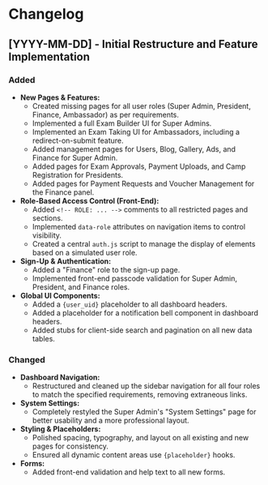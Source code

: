 # Changelog

## [YYYY-MM-DD] - Initial Restructure and Feature Implementation

### Added
- **New Pages & Features:**
  - Created missing pages for all user roles (Super Admin, President, Finance, Ambassador) as per requirements.
  - Implemented a full Exam Builder UI for Super Admins.
  - Implemented an Exam Taking UI for Ambassadors, including a redirect-on-submit feature.
  - Added management pages for Users, Blog, Gallery, Ads, and Finance for Super Admin.
  - Added pages for Exam Approvals, Payment Uploads, and Camp Registration for Presidents.
  - Added pages for Payment Requests and Voucher Management for the Finance panel.
- **Role-Based Access Control (Front-End):**
  - Added `<!-- ROLE: ... -->` comments to all restricted pages and sections.
  - Implemented `data-role` attributes on navigation items to control visibility.
  - Created a central `auth.js` script to manage the display of elements based on a simulated user role.
- **Sign-Up & Authentication:**
  - Added a "Finance" role to the sign-up page.
  - Implemented front-end passcode validation for Super Admin, President, and Finance roles.
- **Global UI Components:**
  - Added a `{user_uid}` placeholder to all dashboard headers.
  - Added a placeholder for a notification bell component in dashboard headers.
  - Added stubs for client-side search and pagination on all new data tables.

### Changed
- **Dashboard Navigation:**
  - Restructured and cleaned up the sidebar navigation for all four roles to match the specified requirements, removing extraneous links.
- **System Settings:**
  - Completely restyled the Super Admin's "System Settings" page for better usability and a more professional layout.
- **Styling & Placeholders:**
  - Polished spacing, typography, and layout on all existing and new pages for consistency.
  - Ensured all dynamic content areas use `{placeholder}` hooks.
- **Forms:**
  - Added front-end validation and help text to all new forms.
